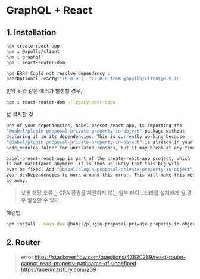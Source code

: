 # GraphQL + React
## 1. Installation
```bash
npx create-react-app
npm i @apollo/client
npm i graphql
npm i react-router-dom
```

```bash
npm ERR! Could not resolve dependency : 
peerOptional react@"^16.8.0 || ^17.0.0 from @apollo/client@3.5.10
```
만약 위와 같은 에러가 발생할 경우,
```bash
npm i react-router-dom --legacy-peer-deps
```
로 설치할 것

```bash
One of your dependencies, babel-preset-react-app, is importing the
"@babel/plugin-proposal-private-property-in-object" package without
declaring it in its dependencies. This is currently working because
"@babel/plugin-proposal-private-property-in-object" is already in your
node_modules folder for unrelated reasons, but it may break at any time.

babel-preset-react-app is part of the create-react-app project, which
is not maintianed anymore. It is thus unlikely that this bug will
ever be fixed. Add "@babel/plugin-proposal-private-property-in-object" to
your devDependencies to work around this error. This will make this message
go away.
```

> 보통 해당 오류는 CRA 환경을 지원하지 않는 일부 라이브러리를 설치하게 될 경우 발생할 수 있다.

해결법
```bash
npm install --save-dev @babel/plugin-proposal-private-property-in-object
```

## 2. Router
>error
https://stackoverflow.com/questions/43620289/react-router-cannot-read-property-pathname-of-undefined
https://anerim.tistory.com/209
